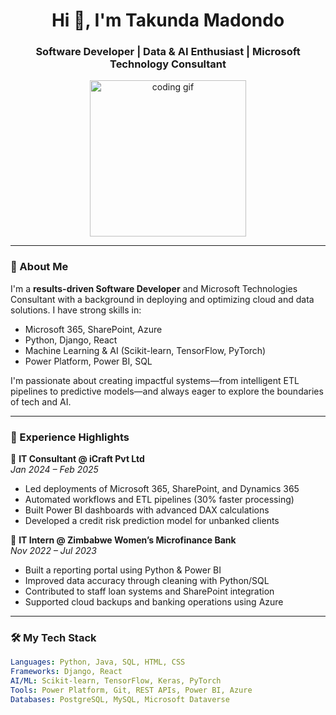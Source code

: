 <h1 align="center">Hi 👋, I'm Takunda Madondo</h1>
<h3 align="center">Software Developer | Data & AI Enthusiast | Microsoft Technology Consultant</h3>

<p align="center">
  <img src="https://media.giphy.com/media/qgQUggAC3Pfv687qPC/giphy.gif" width="250" alt="coding gif">
</p>

---

### 🧠 About Me

I'm a **results-driven Software Developer** and Microsoft Technologies Consultant with a background in deploying and optimizing cloud and data solutions. I have strong skills in:
- Microsoft 365, SharePoint, Azure
- Python, Django, React
- Machine Learning & AI (Scikit-learn, TensorFlow, PyTorch)
- Power Platform, Power BI, SQL

I'm passionate about creating impactful systems—from intelligent ETL pipelines to predictive models—and always eager to explore the boundaries of tech and AI.

---

### 💼 Experience Highlights

🧩 **IT Consultant @ iCraft Pvt Ltd**  
*Jan 2024 – Feb 2025*  
- Led deployments of Microsoft 365, SharePoint, and Dynamics 365  
- Automated workflows and ETL pipelines (30% faster processing)  
- Built Power BI dashboards with advanced DAX calculations  
- Developed a credit risk prediction model for unbanked clients  

🏦 **IT Intern @ Zimbabwe Women’s Microfinance Bank**  
*Nov 2022 – Jul 2023*  
- Built a reporting portal using Python & Power BI  
- Improved data accuracy through cleaning with Python/SQL  
- Contributed to staff loan systems and SharePoint integration  
- Supported cloud backups and banking operations using Azure  

---

### 🛠️ My Tech Stack

```yaml
Languages: Python, Java, SQL, HTML, CSS  
Frameworks: Django, React  
AI/ML: Scikit-learn, TensorFlow, Keras, PyTorch  
Tools: Power Platform, Git, REST APIs, Power BI, Azure  
Databases: PostgreSQL, MySQL, Microsoft Dataverse  
